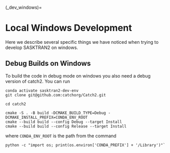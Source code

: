 
(_dev_windows)=
# Local Windows Development
Here we describe several specific things we have noticed when trying to develop SASKTRAN2 on windows.

## Debug Builds on Windows
To build the code in debug mode on windows you also need a debug version of catch2.  You can run

```
conda activate sasktran2-dev-env
git clone git@github.com:catchorg/Catch2.git

cd catch2

cmake -S . -B build -DCMAKE_BUILD_TYPE=Debug -DCMAKE_INSTALL_PREFIX=CONDA_ENV_ROOT
cmake --build build --config Debug --target Install
cmake --build build --config Release --target Install
```
where `CONDA_ENV_ROOT` is the path from the command

```
python -c "import os; print(os.environ['CONDA_PREFIX'] + '/Library')"`
```
